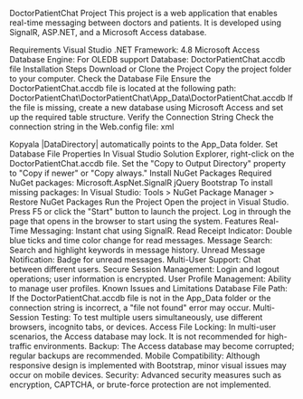 DoctorPatientChat Project
This project is a web application that enables real-time messaging between doctors and patients. It is developed using SignalR, ASP.NET, and a Microsoft Access database.

Requirements
Visual Studio
.NET Framework: 4.8
Microsoft Access Database Engine: For OLEDB support
Database: DoctorPatientChat.accdb file
Installation Steps
Download or Clone the Project
Copy the project folder to your computer.
Check the Database File
Ensure the DoctorPatientChat.accdb file is located at the following path:
DoctorPatientChat\DoctorPatientChat\App_Data\DoctorPatientChat.accdb
If the file is missing, create a new database using Microsoft Access and set up the required table structure.
Verify the Connection String
Check the connection string in the Web.config file:
xml

Kopyala
<connectionStrings>
  <add name="ChatConnectionString"
       connectionString="Provider=Microsoft.ACE.OLEDB.12.0;Data Source=|DataDirectory|\DoctorPatientChat.accdb;Persist Security Info=False;"
       providerName="System.Data.OleDb" />
</connectionStrings>
|DataDirectory| automatically points to the App_Data folder.
Set Database File Properties
In Visual Studio Solution Explorer, right-click on the DoctorPatientChat.accdb file.
Set the "Copy to Output Directory" property to "Copy if newer" or "Copy always."
Install NuGet Packages
Required NuGet packages:
Microsoft.AspNet.SignalR
jQuery
Bootstrap
To install missing packages:
In Visual Studio: Tools > NuGet Package Manager > Restore NuGet Packages
Run the Project
Open the project in Visual Studio.
Press F5 or click the "Start" button to launch the project.
Log in through the page that opens in the browser to start using the system.
Features
Real-Time Messaging: Instant chat using SignalR.
Read Receipt Indicator: Double blue ticks and time color change for read messages.
Message Search: Search and highlight keywords in message history.
Unread Message Notification: Badge for unread messages.
Multi-User Support: Chat between different users.
Secure Session Management: Login and logout operations; user information is encrypted.
User Profile Management: Ability to manage user profiles.
Known Issues and Limitations
Database File Path: If the DoctorPatientChat.accdb file is not in the App_Data folder or the connection string is incorrect, a "file not found" error may occur.
Multi-Session Testing: To test multiple users simultaneously, use different browsers, incognito tabs, or devices.
Access File Locking: In multi-user scenarios, the Access database may lock. It is not recommended for high-traffic environments.
Backup: The Access database may become corrupted; regular backups are recommended.
Mobile Compatibility: Although responsive design is implemented with Bootstrap, minor visual issues may occur on mobile devices.
Security: Advanced security measures such as encryption, CAPTCHA, or brute-force protection are not implemented.
